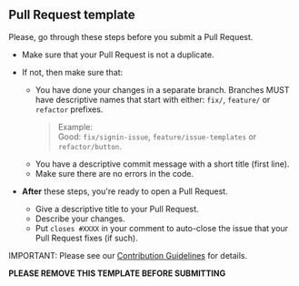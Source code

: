 ## Pull Request template

Please, go through these steps before you submit a Pull Request.

-   Make sure that your Pull Request is not a duplicate.
<!--  -->
-   If not, then make sure that:

    -   You have done your changes in a separate branch.
        Branches MUST have descriptive names that start with either:
        `fix/`, `feature/` or `refactor` prefixes.

        > Example:<br>
        > Good: `fix/signin-issue`, `feature/issue-templates` or `refactor/button`.
    <!--  -->
    -   You have a descriptive commit message with a short title (first line).
    <!--  -->
    -   Make sure there are no errors in the code.

-   **After** these steps, you're ready to open a Pull Request.

    -   Give a descriptive title to your Pull Request.
    <!--  -->
    -   Describe your changes.
    <!--  -->
    -   Put `closes #XXXX` in your comment to auto-close
        the issue that your Pull Request fixes (if such).

IMPORTANT: Please see our [Contribution Guidelines](../CONTRIBUTING.md) for details.

**PLEASE REMOVE THIS TEMPLATE BEFORE SUBMITTING**
